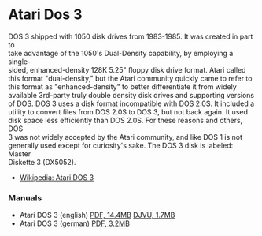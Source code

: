 # Atari Dos 3  
  
DOS 3 shipped with 1050 disk drives from 1983-1985.  It was created in part to  
take advantage of the 1050's Dual-Density capability, by employing a single-  
sided, enhanced-density 128K 5.25" floppy disk drive format.  Atari called  
this format "dual-density," but the Atari community quickly came to refer to  
this format as "enhanced-density" to better differentiate it from widely  
available 3rd-party truly double density disk drives and supporting versions  
of DOS.  DOS 3 uses a disk format incompatible with DOS 2.0S.  It included a  
utility to convert files from DOS 2.0S to DOS 3, but not back again.  It used  
disk space less efficiently than DOS 2.0S.  For these reasons and others, DOS  
3 was not widely accepted by the Atari community, and like DOS 1 is not  
generally used except for curiosity's sake.  The DOS 3 disk is labeled: Master  
Diskette 3 (DX5052).  
  
  
- [Wikipedia: Atari DOS 3](http://en.wikipedia.org/wiki/Atari_DOS#DOS_3.0)  
  
### Manuals  
- Atari DOS 3 (english) [PDF, 14.4MB](attachments/AtariDOS3Handbook.pdf) [DJVU, 1.7MB](attachments/AtariDOS3Handbook.djvu)  
- Atari DOS 3 (german) [PDF, 3.2MB](attachments/dos_3_handbuch.pdf)  
